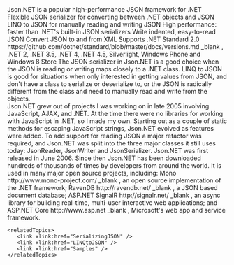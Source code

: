 <?xml version="1.0" encoding="utf-8"?>
<topic id="Introduction" revisionNumber="1">
  <developerConceptualDocument xmlns="http://ddue.schemas.microsoft.com/authoring/2003/5" xmlns:xlink="http://www.w3.org/1999/xlink">
    <!--
    <summary>
      <para>Optional summary abstract</para>
    </summary>
    -->
    <introduction>
      <para>Json.NET is a popular high-performance JSON framework for .NET</para>
    </introduction>
    <!-- Optional procedures followed by optional code example but must have
         at least one procedure or code example -->
<section>
 <title>Benefits and Features</title>
<content>
<list class="bullet">
   <listItem>
        <para>Flexible JSON serializer for converting between .NET objects and JSON</para>
    </listItem>
   <listItem>
        <para>LINQ to JSON for manually reading and writing JSON </para>
    </listItem>
   <listItem>
        <para>High performance: faster than .NET's built-in JSON serializers</para>
    </listItem>
   <listItem>
        <para>Write indented, easy-to-read JSON</para>
    </listItem>
   <listItem>
        <para>Convert JSON to and from XML</para>
    </listItem>
   <listItem>
        <para>Supports <externalLink>
                <linkText>.NET Standard 2.0</linkText>
                <linkUri>https://github.com/dotnet/standard/blob/master/docs/versions.md</linkUri>
                <linkTarget>_blank</linkTarget>
            </externalLink>,
            .NET 2, .NET 3.5, .NET 4, .NET 4.5, Silverlight, Windows Phone and Windows 8 Store</para>
    </listItem>

</list>
<para>The JSON serializer in Json.NET is a good choice when the JSON is reading or writing maps closely to a .NET class.</para>
<para>LINQ to JSON is good for situations when only interested in
getting values from JSON, and don't have a class to serialize or deserialize to, 
or the JSON is radically different from the class and need to manually read 
and write from the objects.</para>
</content>
</section>

<section>
 <title>Getting Started</title>
 <content>

<list class="bullet">
  <listItem><para><link xlink:href="SerializingJSON" /></para></listItem>
  <listItem><para><link xlink:href="LINQtoJSON" /></para></listItem>
  <listItem><para><link xlink:href="Samples" /></para></listItem>
</list>
 
 </content>
</section>
<section>
 <title>History</title>
 <content><para>Json.NET grew out of projects I was working on in late 2005 involving JavaScript,
            AJAX, and .NET. At the time there were no libraries for working with JavaScript in
            .NET, so I made my own.</para>
 <para>Starting out as a couple of static methods for escaping JavaScript strings, Json.NET
            evolved as features were added. To add support for reading JSON a major refactor
            was required, and Json.NET was split into the three major classes it still uses
            today: JsonReader, JsonWriter and JsonSerializer.</para>
 <para>Json.NET was first released in June 2006. Since then Json.NET has been downloaded
            hundreds of thousands of times by developers from around the world. It is used in many major open
            source projects, including: <externalLink>
                <linkText>Mono</linkText>
                <linkUri>http://www.mono-project.com/</linkUri>
                <linkTarget>_blank</linkTarget>
            </externalLink>,
            an open source implementation
            of the .NET framework; <externalLink>
                <linkText>RavenDB</linkText>
                <linkUri>http://ravendb.net/</linkUri>
                <linkTarget>_blank</linkTarget>
            </externalLink>,
            a JSON based document database; <externalLink>
                <linkText>ASP.NET SignalR</linkText>
                <linkUri>http://signalr.net/</linkUri>
                <linkTarget>_blank</linkTarget>
            </externalLink>,
            an async library for building real-time, multi-user interactive web applications; and <externalLink>
                <linkText>ASP.NET Core</linkText>
                <linkUri>http://www.asp.net</linkUri>
                <linkTarget>_blank</linkTarget>
            </externalLink>,
            Microsoft's web app and service framework.</para>
</content>
</section>

    <relatedTopics>
       <link xlink:href="SerializingJSON" />
       <link xlink:href="LINQtoJSON" />
       <link xlink:href="Samples" />
    </relatedTopics>

  </developerConceptualDocument>
</topic>
